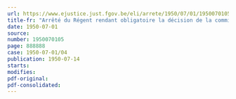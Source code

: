 ```yaml
---
url: https://www.ejustice.just.fgov.be/eli/arrete/1950/07/01/1950070105/justel
title-fr: "Arrêté du Régent rendant obligatoire la décision de la commission paritaire nationale de l'industrie des cuirs et peaux en date du 26 avril 1950"
date: 1950-07-01
source:
number: 1950070105
page: 888888
case: 1950-07-01/04
publication: 1950-07-14
starts:
modifies:
pdf-original:
pdf-consolidated:
---
```


